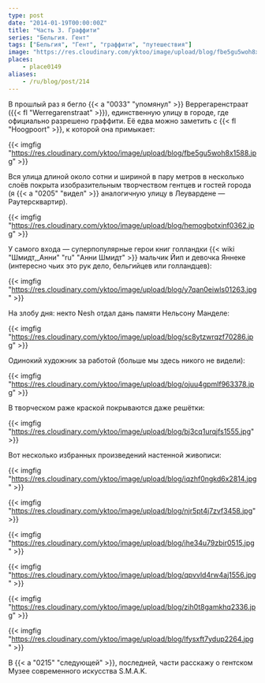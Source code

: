 ```yaml
---
type: post
date: "2014-01-19T00:00:00Z"
title: "Часть 3. Граффити"
series: "Бельгия. Гент"
tags: ["Бельгия", "Гент", "граффити", "путешествия"]
image: "https://res.cloudinary.com/yktoo/image/upload/blog/fbe5gu5woh8x1588.jpg"
places:
    - place0149
aliases:
    - /ru/blog/post/214
---
```


В прошлый раз я бегло {{< a "0033" "упомянул" >}} Веррегаренстраат ({{< fl "Werregarenstraat" >}}), единственную улицу в городе, где официально разрешено граффити. Её едва можно заметить с {{< fl "Hoogpoort" >}}, к которой она примыкает:

{{< imgfig "https://res.cloudinary.com/yktoo/image/upload/blog/fbe5gu5woh8x1588.jpg" >}}

<!--more-->

Вся улица длиной около сотни и шириной в пару метров в несколько слоёв покрыта изобразительным творчеством гентцев и гостей города (я {{< a "0205" "видел" >}} аналогичную улицу в Леувардене — Раутерсквартир).

{{< imgfig "https://res.cloudinary.com/yktoo/image/upload/blog/hemogbotxinf0362.jpg" >}}

У самого входа — суперпопулярные герои книг голландки {{< wiki "Шмидт,_Анни" "ru" "Анни Шмидт" >}} мальчик Йип и девочка Яннеке (интересно чьих это рук дело, бельгийцев или голландцев):

{{< imgfig "https://res.cloudinary.com/yktoo/image/upload/blog/y7qan0eiwls01263.jpg" >}}

На злобу дня: некто Nesh отдал дань памяти Нельсону Манделе:

{{< imgfig "https://res.cloudinary.com/yktoo/image/upload/blog/sc8ytzwrqzf70286.jpg" >}}

Одинокий художник за работой (больше мы здесь никого не видели):

{{< imgfig "https://res.cloudinary.com/yktoo/image/upload/blog/ojuu4gpmlf963378.jpg" >}}

В творческом раже краской покрываются даже решётки:

{{< imgfig "https://res.cloudinary.com/yktoo/image/upload/blog/bj3cq1urqjfs1555.jpg" >}}

Вот несколько избранных произведений настенной живописи:

{{< imgfig "https://res.cloudinary.com/yktoo/image/upload/blog/iqzhf0ngkd6x2814.jpg" >}}

{{< imgfig "https://res.cloudinary.com/yktoo/image/upload/blog/njr5pt4j7zvf3458.jpg" >}}

{{< imgfig "https://res.cloudinary.com/yktoo/image/upload/blog/ihe34u79zbir0515.jpg" >}}

{{< imgfig "https://res.cloudinary.com/yktoo/image/upload/blog/qpvvld4rw4aj1556.jpg" >}}

{{< imgfig "https://res.cloudinary.com/yktoo/image/upload/blog/zih0t8gamkhq2336.jpg" >}}

{{< imgfig "https://res.cloudinary.com/yktoo/image/upload/blog/lfysxft7ydup2264.jpg" >}}

В {{< a "0215" "следующей" >}}, последней, части расскажу о гентском Музее современного искусства S.M.A.K.
